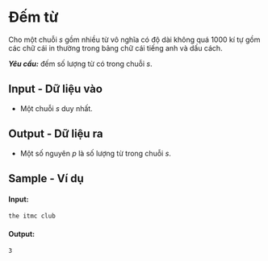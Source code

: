 
# Đếm từ

Cho một chuỗi $s$ gồm nhiều từ vô nghĩa có độ dài không quá $1000$ kí tự gồm các chữ cái in thường trong bảng chữ cái tiếng anh và dấu cách.

***Yêu cầu:*** đếm số lượng từ có trong chuỗi $s$.

## Input - Dữ liệu vào

- Một chuỗi $s$ duy nhất.

## Output - Dữ liệu ra

- Một số nguyên $p$ là số lượng từ trong chuỗi $s$.

## Sample - Ví dụ

#### Input:

```
the itmc club
```

#### Output:

```
3
```
